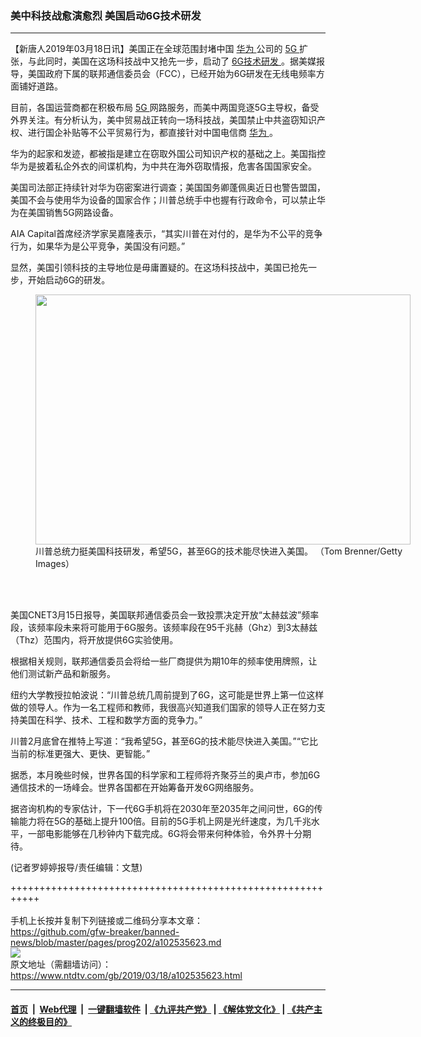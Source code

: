 ### 美中科技战愈演愈烈 美国启动6G技术研发
------------------------

<div class="post_content" itemprop="articleBody">
 <p>
  【新唐人2019年03月18日讯】美国正在全球范围封堵中国
  <a href="https://www.ntdtv.com/gb/华为.htm">
   华为
  </a>
  公司的
  <a href="https://www.ntdtv.com/gb/5g.htm">
   5G
  </a>
  扩张，与此同时，美国在这场科技战中又抢先一步，启动了
  <a href="https://www.ntdtv.com/gb/6g技术研发.htm">
   6G技术研发
  </a>
  。据美媒报导，美国政府下属的联邦通信委员会（FCC），已经开始为6G研发在无线电频率方面铺好道路。
 </p>
 <p>
  目前，各国运营商都在积极布局
  <a href="https://www.ntdtv.com/gb/5g.htm">
   5G
  </a>
  网路服务，而美中两国竞逐5G主导权，备受外界关注。有分析认为，美中贸易战正转向一场科技战，美国禁止中共盗窃知识产权、进行国企补贴等不公平贸易行为，都直接针对中国电信商
  <a href="https://www.ntdtv.com/gb/华为.htm">
   华为
  </a>
  。
 </p>
 <p>
  华为的起家和发迹，都被指是建立在窃取外国公司知识产权的基础之上。美国指控华为是披着私企外衣的间谍机构，为中共在海外窃取情报，危害各国国家安全。
 </p>
 <p>
  美国司法部正持续针对华为窃密案进行调查；美国国务卿蓬佩奥近日也警告盟国，美国不会与使用华为设备的国家合作；川普总统手中也握有行政命令，可以禁止华为在美国销售5G网路设备。
 </p>
 <p>
  AIA Capital首席经济学家吴嘉隆表示，“其实川普在对付的，是华为不公平的竞争行为，如果华为是公平竞争，美国没有问题。”
 </p>
 <p>
  显然，美国引领科技的主导地位是毋庸置疑的。在这场科技战中，美国已抢先一步，开始启动6G的研发。
 </p>
 <figure class="wp-caption alignnone" id="attachment_102535684" style="width: 600px">
  <img alt="" class="size-medium wp-image-102535684" height="400" src="https://www.ntdtv.com/assets/uploads/2019/03/gettyimages-1130383462-594x594-600x400.jpg" width="600">
   <br/><figcaption class="wp-caption-text">
    川普总统力挺美国科技研发，希望5G，甚至6G的技术能尽快进入美国。 （Tom Brenner/Getty Images）
   </figcaption><br/>
  </img>
 </figure><br/>
 <p>
  美国CNET3月15日报导，美国联邦通信委员会一致投票决定开放“太赫兹波”频率段，该频率段未来将可能用于6G服务。该频率段在95千兆赫（Ghz）到3太赫兹（Thz）范围内，将开放提供6G实验使用。
 </p>
 <p>
  根据相关规则，联邦通信委员会将给一些厂商提供为期10年的频率使用牌照，让他们测试新产品和新服务。
 </p>
 <p>
  纽约大学教授拉帕波说：“川普总统几周前提到了6G，这可能是世界上第一位这样做的领导人。作为一名工程师和教师，我很高兴知道我们国家的领导人正在努力支持美国在科学、技术、工程和数学方面的竞争力。”
 </p>
 <p>
  川普2月底曾在推特上写道：“我希望5G，甚至6G的技术能尽快进入美国。”“它比当前的标准更强大、更快、更智能。”
 </p>
 <p>
  据悉，本月晚些时候，世界各国的科学家和工程师将齐聚芬兰的奥卢市，参加6G通信技术的一场峰会。世界各国都在开始筹备开发6G网络服务。
 </p>
 <p>
  据咨询机构的专家估计，下一代6G手机将在2030年至2035年之间问世，6G的传输能力将在5G的基础上提升100倍。目前的5G手机上网是光纤速度，为几千兆水平，一部电影能够在几秒钟内下载完成。6G将会带来何种体验，令外界十分期待。
 </p>
 <p>
  (记者罗婷婷报导/责任编辑：文慧)
 </p>
 <div class="single_ad">
 </div>
</div>

+++++++++++++++++++++++++++++++++++++++++++++++++++++++++++<br/><br/>
手机上长按并复制下列链接或二维码分享本文章：<br/>
https://github.com/gfw-breaker/banned-news/blob/master/pages/prog202/a102535623.md <br/>
<a href='https://github.com/gfw-breaker/banned-news/blob/master/pages/prog202/a102535623.md'><img src='https://github.com/gfw-breaker/banned-news/blob/master/pages/prog202/a102535623.md.png'/></a> <br/>
原文地址（需翻墙访问）：https://www.ntdtv.com/gb/2019/03/18/a102535623.html


------------------------
#### [首页](https://github.com/gfw-breaker/banned-news/blob/master/README.md) &nbsp;|&nbsp; [Web代理](https://github.com/labour-camp/helloworld) &nbsp;|&nbsp; [一键翻墙软件](https://github.com/gfw-breaker/nogfw/blob/master/README.md) &nbsp;| [《九评共产党》](https://github.com/gfw-breaker/9ping.md/blob/master/README.md#九评之一评共产党是什么) | [《解体党文化》](https://github.com/gfw-breaker/jtdwh.md/blob/master/README.md) | [《共产主义的终极目的》](https://github.com/gfw-breaker/gczydzjmd.md/blob/master/README.md)

